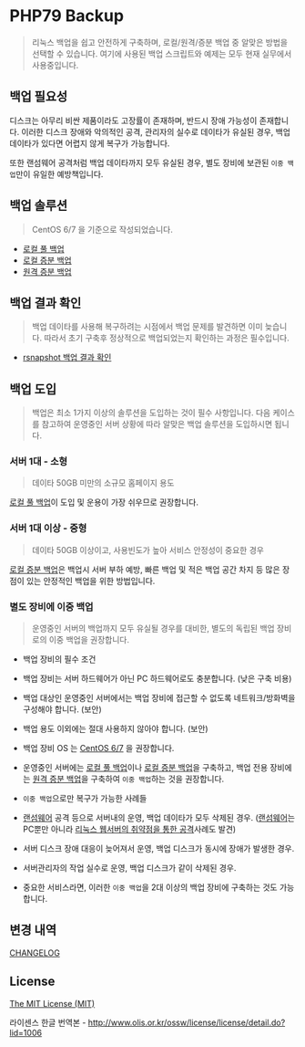# PHP79 Backup

> 리눅스 백업을 쉽고 안전하게 구축하며, 로컬/원격/증분 백업 중 알맞은 방법을 선택할 수 있습니다.
> 여기에 사용된 백업 스크립트와 예제는 모두 현재 실무에서 사용중입니다.


## 백업 필요성

디스크는 아무리 비싼 제품이라도 고장률이 존재하며, 반드시 장애 가능성이 존재합니다.
이러한 디스크 장애와 악의적인 공격, 관리자의 실수로 데이타가 유실된 경우, 백업 데이타가 있다면 어렵지 않게 복구가 가능합니다.

또한 랜섬웨어 공격처럼 백업 데이타까지 모두 유실된 경우, 별도 장비에 보관된 `이중 백업`만이 유일한 예방책입니다.


## 백업 솔루션

> CentOS 6/7 을 기준으로 작성되었습니다.

- [로컬 풀 백업](docs/local-full-backup.md)
- [로컬 증분 백업](docs/local-incremental-backup.md)
- [원격 증분 백업](docs/remote-incremental-backup.md)


## 백업 결과 확인

> 백업 데이타를 사용해 복구하려는 시점에서 백업 문제를 발견하면 이미 늦습니다.
> 따라서 초기 구축후 정상적으로 백업되었는지 확인하는 과정은 필수입니다.

- [rsnapshot 백업 결과 확인](docs/rsnapshot-result.md)


## 백업 도입
 
> 백업은 최소 1가지 이상의 솔루션을 도입하는 것이 필수 사항입니다.
> 다음 케이스를 참고하여 운영중인 서버 상황에 따라 알맞은 백업 솔루션을 도입하시면 됩니다.
 
 
### 서버 1대 - 소형

> 데이타 50GB 미만의 소규모 홈페이지 용도

[로컬 풀 백업](docs/local-full-backup.md)이 도입 및 운용이 가장 쉬우므로 권장합니다.


### 서버 1대 이상 - 중형

> 데이타 50GB 이상이고, 사용빈도가 높아 서비스 안정성이 중요한 경우

[로컬 증분 백업](docs/local-incremental-backup.md)은 백업시 서버 부하 예방, 빠른 백업 및 적은 백업 공간 차지 등 많은 장점이 있는 안정적인 백업을 위한 방법입니다.


### 별도 장비에 이중 백업

> 운영중인 서버의 백업까지 모두 유실될 경우를 대비한, 별도의 독립된 백업 장비로의 이중 백업을 권장합니다.

- 백업 장비의 필수 조건
 - 백업 장비는 서버 하드웨어가 아닌 PC 하드웨어로도 충분합니다. (낮은 구축 비용)
 - 백업 대상인 운영중인 서버에서는 백업 장비에 접근할 수 없도록 네트워크/방화벽을 구성해야 합니다. (보안)
 - 백업 용도 이외에는 절대 사용하지 않아야 합니다. (보안)
 - 백업 장비 OS 는 [CentOS 6/7](https://www.centos.org/download/) 을 권장합니다.

- 운영중인 서버에는 [로컬 풀 백업](docs/local-full-backup.md)이나 [로컬 증분 백업](docs/local-incremental-backup.md)을 구축하고,
백업 전용 장비에는 [원격 증분 백업](docs/remote-incremental-backup.md)을 구축하여 `이중 백업`하는 것을 권장합니다.
  

- `이중 백업`으로만 복구가 가능한 사례들
 - [랜섬웨어](https://namu.wiki/w/%EB%9E%9C%EC%84%AC%EC%9B%A8%EC%96%B4) 공격 등으로 서버내의 운영, 백업 데이타가 모두 삭제된 경우. 
    ([랜섬웨어](https://namu.wiki/w/%EB%9E%9C%EC%84%AC%EC%9B%A8%EC%96%B4)는 PC뿐만 아니라 [리눅스 웹서버의 취약점을 통한 공격](http://phpschool.com/link/talkbox2/1352525)사례도 발견) 
 - 서버 디스크 장애 대응이 늦어져서 운영, 백업 디스크가 동시에 장애가 발생한 경우.
 - 서버관리자의 작업 실수로 운영, 백업 디스크가 같이 삭제된 경우.

- 중요한 서비스라면, 이러한 `이중 백업`을 2대 이상의 백업 장비에 구축하는 것도 가능합니다.

## 변경 내역

[CHANGELOG](CHANGELOG.md)

## License

[The MIT License (MIT)](LICENSE.md)

라이센스 한글 번역본 - http://www.olis.or.kr/ossw/license/license/detail.do?lid=1006
